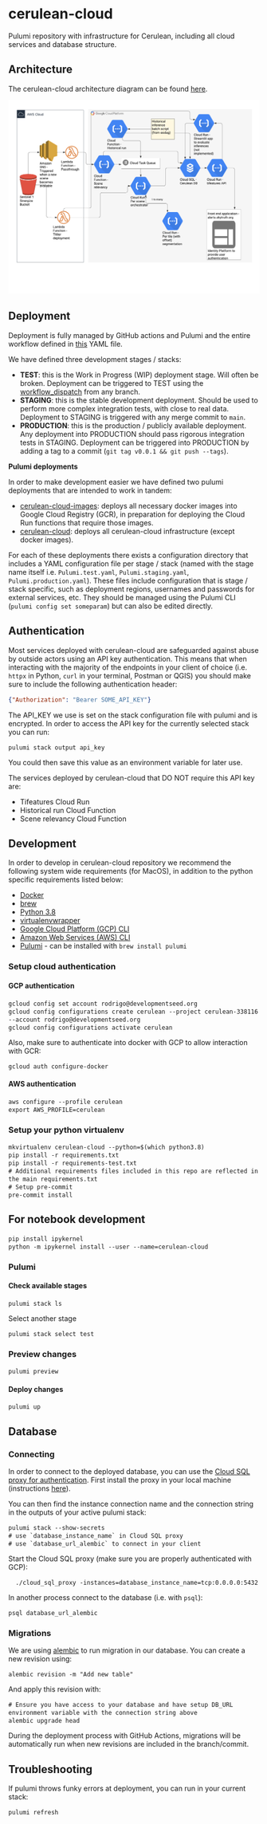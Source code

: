# cerulean-cloud
Pulumi repository with infrastructure for Cerulean, including all cloud services and database structure.

## Architecture

The cerulean-cloud architecture diagram can be found [here](https://lucid.app/lucidchart/26eb638d-3ba3-4461-aa1d-04ae4ec55d52/edit?viewport_loc=-2228%2C-1113%2C2759%2C3315%2CHowzCfBBZfS3&invitationId=inv_65f7accd-dc09-4ef1-9c28-81a34ce0976e#).

![Cerulean Cloud Architecture](architecture.png)

## Deployment

Deployment is fully managed by GitHub actions and Pulumi and the entire workflow defined in [this](.github/workflows/test_and_deploy.yml) YAML file. 

We have defined three development stages / stacks:
- __TEST__: this is the Work in Progress (WIP) deployment stage. Will often be broken. Deployment can be triggered to TEST using the [workflow_dispatch](https://github.blog/changelog/2020-07-06-github-actions-manual-triggers-with-workflow_dispatch/) from any branch.
- __STAGING__: this is the stable development deployment. Should be used to perform more complex integration tests, with close to real data. Deployment to STAGING is triggered with any merge commit to `main`.
- __PRODUCTION__: this is the production / publicly available deployment. Any deployment into PRODUCTION should pass rigorous integration tests in STAGING. Deployment can be triggered into PRODUCTION by adding a tag to a commit (`git tag v0.0.1 && git push --tags`).

__Pulumi deployments__

In order to make development easier we have defined two pulumi deployments that are intended to work in tandem:
- [cerulean-cloud-images](images/Pulumi.yaml): deploys all necessary docker images into Google Cloud Registry (GCR), in preparation for deploying the Cloud Run functions that require those images.
- [cerulean-cloud](Pulumi.yaml): deploys all cerulean-cloud infrastructure (except docker images).

For each of these deployments there exists a configuration directory that includes a YAML configuration file per stage / stack (named with the stage name itself i.e. `Pulumi.test.yaml`, `Pulumi.staging.yaml`, `Pulumi.production.yaml`). These files include configuration that is stage / stack specific, such as deployment regions, usernames and passwords for external services, etc. They should be managed using the Pulumi CLI (`pulumi config set someparam`) but can also be edited directly.

## Authentication

Most services deployed with cerulean-cloud are safeguarded against abuse by outside actors using an API key authentication. This means that when interacting with the majority of the endpoints in your client of choice (i.e. `httpx` in Python, `curl` in your terminal, Postman or QGIS) you should make sure to include the following authentication header:

```json
{"Authorization": "Bearer SOME_API_KEY"}
```

The API_KEY we use is set on the stack configuration file with pulumi and is encrypted. In order to access the API key for the currently selected stack you can run:
```
pulumi stack output api_key
```

You could then save this value as an environment variable for later use.

The services deployed by cerulean-cloud that DO NOT require this API key are:
- Tifeatures Cloud Run
- Historical run Cloud Function
- Scene relevancy Cloud Function

## Development

In order to develop in cerulean-cloud repository we recommend the following system wide requirements (for MacOS), in addition to the python specific requirements listed below:
- [Docker](https://www.docker.com/products/docker-desktop/)
- [brew](https://brew.sh/)
- [Python 3.8](https://www.python.org/downloads/release/python-380/)
- [virtualenvwrapper](https://virtualenvwrapper.readthedocs.io/en/latest/install.html#)
- [Google Cloud Platform (GCP) CLI](https://cloud.google.com/sdk/docs/install)
- [Amazon Web Services (AWS) CLI](https://aws.amazon.com/cli/)
- [Pulumi](https://www.pulumi.com/docs/get-started/install/) - can be installed with `brew install pulumi`

### Setup cloud authentication
#### GCP authentication
```
gcloud config set account rodrigo@developmentseed.org
gcloud config configurations create cerulean --project cerulean-338116 --account rodrigo@developmentseed.org
gcloud config configurations activate cerulean
```

Also, make sure to authenticate into docker with GCP to allow interaction with GCR:
```
gcloud auth configure-docker
```
#### AWS authentication
```
aws configure --profile cerulean
export AWS_PROFILE=cerulean
```

### Setup your python virtualenv
```
mkvirtualenv cerulean-cloud --python=$(which python3.8)
pip install -r requirements.txt
pip install -r requirements-test.txt
# Additional requirements files included in this repo are reflected in the main requirements.txt
# Setup pre-commit
pre-commit install
```

## For notebook development
```
pip install ipykernel
python -m ipykernel install --user --name=cerulean-cloud
```
### Pulumi
#### Check available stages
```
pulumi stack ls
```
Select another stage
```
pulumi stack select test
```

### Preview changes
```
pulumi preview
```

#### Deploy changes
```
pulumi up
```

## Database

### Connecting

In order to connect to the deployed database, you can use the [Cloud SQL proxy for authentication](https://cloud.google.com/sql/docs/mysql/connect-admin-proxy). First install the proxy in your local machine (instructions [here](https://cloud.google.com/sql/docs/mysql/connect-admin-proxy#install)).

You can then find the instance connection name and the connection string in the outputs of your active pulumi stack:
```
pulumi stack --show-secrets
# use `database_instance_name` in Cloud SQL proxy
# use `database_url_alembic` to connect in your client
```

Start the Cloud SQL proxy (make sure you are properly authenticated with GCP):
```
  ./cloud_sql_proxy -instances=database_instance_name=tcp:0.0.0.0:5432
```

In another process connect to the database (i.e. with `psql`):
```
psql database_url_alembic
```

### Migrations

We are using [alembic](https://alembic.sqlalchemy.org/en/latest/tutorial.html) to run migration in our database. You can create a new revision using:
```
alembic revision -m "Add new table"
```
And apply this revision with:
```
# Ensure you have access to your database and have setup DB_URL environment variable with the connection string above
alembic upgrade head
```

During the deployment process with GitHub Actions, migrations will be automatically run when new revisions are included in the branch/commit.

## Troubleshooting

If pulumi throws funky errors at deployment, you can run in your current stack:
```
pulumi refresh
```
